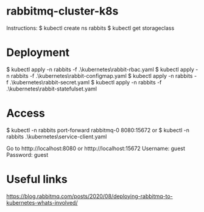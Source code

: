 # rabbitmq-cluster-k8s

Instructions:
$ kubectl create ns rabbits
$ kubectl get storageclass

# Deployment 
$ kubectl apply -n rabbits -f .\kubernetes\rabbit-rbac.yaml
$ kubectl apply -n rabbits -f .\kubernetes\rabbit-configmap.yaml
$ kubectl apply -n rabbits -f .\kubernetes\rabbit-secret.yaml
$ kubectl apply -n rabbits -f .\kubernetes\rabbit-statefulset.yaml

# Access 
$ kubectl -n rabbits port-forward rabbitmq-0 8080:15672
or 
$ kubectl -n rabbits .\kubernetes\service-client.yaml

Go to htttp://localhost:8080 or htttp://localhost:15672
Username: guest
Password: guest


# Useful links
https://blog.rabbitmq.com/posts/2020/08/deploying-rabbitmq-to-kubernetes-whats-involved/
